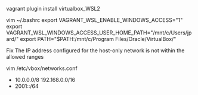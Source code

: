 vagrant plugin install virtualbox_WSL2

vim ~/.bashrc
export VAGRANT_WSL_ENABLE_WINDOWS_ACCESS="1"
export VAGRANT_WSL_WINDOWS_ACCESS_USER_HOME_PATH="/mnt/c/Users/jpard/"
export PATH="$PATH:/mnt/c/Program Files/Oracle/VirtualBox/"

Fix The IP address configured for the host-only network is not within the allowed ranges

vim /etc/vbox/networks.conf
* 10.0.0.0/8 192.168.0.0/16
* 2001::/64